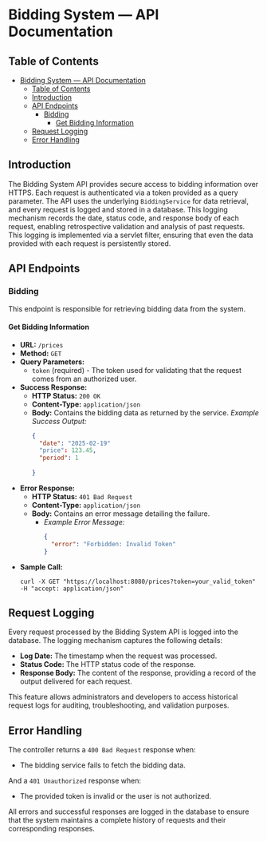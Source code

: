 # Bidding System — API Documentation

## Table of Contents

- [Bidding System — API Documentation](#bidding-system--api-documentation)
  - [Table of Contents](#table-of-contents)
  - [Introduction](#introduction)
  - [API Endpoints](#api-endpoints)
    - [Bidding](#bidding)
      - [Get Bidding Information](#get-bidding-information)
  - [Request Logging](#request-logging)
  - [Error Handling](#error-handling)

## Introduction

The Bidding System API provides secure access to bidding information over HTTPS. Each request is authenticated via a token provided as a query parameter. The API uses the underlying `BiddingService` for data retrieval, and every request is logged and stored in a database. This logging mechanism records the date, status code, and response body of each request, enabling retrospective validation and analysis of past requests. This logging is implemented via a servlet filter, ensuring that even the data provided with each request is persistently stored.

## API Endpoints

### Bidding

This endpoint is responsible for retrieving bidding data from the system.

#### Get Bidding Information

- **URL:** `/prices`
- **Method:** `GET`
- **Query Parameters:**
  - `token` (required) - The token used for validating that the request comes from an authorized user.
- **Success Response:**
  - **HTTP Status:** `200 OK`
  - **Content-Type:** `application/json`
  - **Body:** Contains the bidding data as returned by the service.
    _Example Success Output:_
    ```json
    {
      "date": "2025-02-19"
      "price": 123.45,
      "period": 1
      
    }
    ```
- **Error Response:**
  - **HTTP Status:** `401 Bad Request`
  - **Content-Type:** `application/json`
  - **Body:** Contains an error message detailing the failure.
    - *Example Error Message:*
      ```json
      {
        "error": "Forbidden: Invalid Token"
      }
      ```
- **Sample Call:**
  ```shell
  curl -X GET "https://localhost:8080/prices?token=your_valid_token" -H "accept: application/json"
  ```

## Request Logging

Every request processed by the Bidding System API is logged into the database. The logging mechanism captures the following details:

- **Log Date:** The timestamp when the request was processed.
- **Status Code:** The HTTP status code of the response.
- **Response Body:** The content of the response, providing a record of the output delivered for each request.

This feature allows administrators and developers to access historical request logs for auditing, troubleshooting, and validation purposes.

## Error Handling

The controller returns a `400 Bad Request` response when:
- The bidding service fails to fetch the bidding data.

And a `401 Unauthorized` response when:
- The provided token is invalid or the user is not authorized.


All errors and successful responses are logged in the database to ensure that the system maintains a complete history of requests and their corresponding responses.
